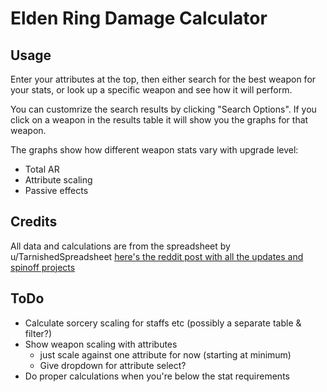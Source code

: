 # Elden Ring Damage Calculator

## Usage

Enter your attributes at the top, then either search for the best weapon for your stats, or look up a specific weapon and see how it will perform.

You can customrize the search results by clicking "Search Options". If you click on a weapon in the results table it will show you the graphs for that weapon.

The graphs show how different weapon stats vary with upgrade level:
- Total AR
- Attribute scaling
- Passive effects

## Credits

All data and calculations are from the spreadsheet by u/TarnishedSpreadsheet [here's the reddit post with all the updates and spinoff projects](https://www.reddit.com/r/Eldenring/comments/tbco46/elden_ring_weapon_calculator/)

## ToDo
- Calculate sorcery scaling for staffs etc (possibly a separate table & filter?)
- Show weapon scaling with attributes
    - just scale against one attribute for now (starting at minimum)
    - Give dropdown for attribute select?
- Do proper calculations when you're below the stat requirements
